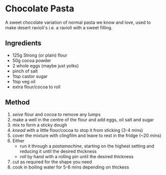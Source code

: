 # Chocolate Pasta
A sweet chocolate variation of normal pasta we know and love, used to make
desert ravioli's i.e. a ravioli with a sweet filling.

## Ingredients
- 125g Strong (or plain) flour
- 50g cocoa powder
- 2 whole eggs (maybe just yolks)
- pinch of salt
- 1tsp castor sugar
- 1tsp veg oil
- extra flour/cocoa to roll

## Method
1. $seive$ flour and cocoa to remove any lumps
2. make a well in the centre of the flour and add eggs, oil salt and sugar
3. mix to form a sticky dough
4. $knead$ with a little flour/cocoa to stop it from sticking (3-4 mins)
5. cover the mixture with clingfilm and leave to rest in the fridge (~20 mins)
6. Either
    - run it through a $pasta machine$, starting on the highest setting and 
      reducing it until the desired thickness
    - _roll_ by hand with a rolling pin until the desired thickness
7. cut as required for the shape you need
8. cook in boiling water for 5-6 mins depending on thickess
